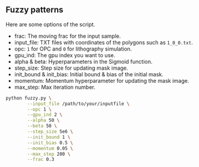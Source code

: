 ## Fuzzy patterns 

Here are some options of the script.

- frac: The moving frac for the input sample.
- input_file: TXT files with coordinates of the polygons such as `1_0_0.txt`.
- opc: `1` for OPC and `0` for lithography simulation.
- gpu_ind: The gpu index you want to use.
- alpha & beta: Hyperparameters in the Sigmoid function.
- step_size: Step size for updating mask image.
- init_bound & init_bias: Initial bound & bias of the initial mask.
- momentum: Momentum hyperparameter for updating the mask image.
- max_step: Max iteration number.

```bash
python fuzzy.py \
        --input_file /path/to/your/inputfile \
        --opc 1 \
        --gpu_ind 2 \
        --alpha 50 \
        --beta 50 \
        --step_size 5e6 \
        --init_bound 1 \
        --init_bias 0.5 \
        --momentum 0.05 \
        --max_step 200 \
        --frac 0.3
```